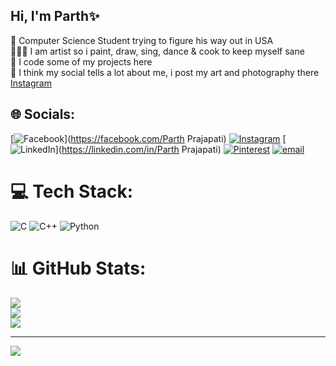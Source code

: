 ## Hi, I'm Parth✨
🧠 Computer Science Student trying to figure his way out in USA<br/>
🧑🏽‍🎨 I am artist so i paint, draw, sing, dance & cook to keep myself sane<br/>
👾 I code some of my projects here<br/>
🌻 I think my social tells a lot about me, i post my art and photography there [Instagram](https://www.instagram.com/parthprajapatiii/)

## 🌐 Socials:
[![Facebook](https://img.shields.io/badge/Facebook-%231877F2.svg?logo=Facebook&logoColor=white)](https://facebook.com/Parth Prajapati) [![Instagram](https://img.shields.io/badge/Instagram-%23E4405F.svg?logo=Instagram&logoColor=white)](https://instagram.com/parthprajapatiii) [![LinkedIn](https://img.shields.io/badge/LinkedIn-%230077B5.svg?logo=linkedin&logoColor=white)](https://linkedin.com/in/Parth Prajapati) [![Pinterest](https://img.shields.io/badge/Pinterest-%23E60023.svg?logo=Pinterest&logoColor=white)](https://pinterest.com/parth_prajapatiii) [![email](https://img.shields.io/badge/Email-D14836?logo=gmail&logoColor=white)](mailto:prajapatiparthhh@gmail.com) 

# 💻 Tech Stack:
![C](https://img.shields.io/badge/c-%2300599C.svg?style=for-the-badge&logo=c&logoColor=white) ![C++](https://img.shields.io/badge/c++-%2300599C.svg?style=for-the-badge&logo=c%2B%2B&logoColor=white) ![Python](https://img.shields.io/badge/python-3670A0?style=for-the-badge&logo=python&logoColor=ffdd54)
# 📊 GitHub Stats:
![](https://github-readme-stats.vercel.app/api?username=gitkrishbit&theme=merko&hide_border=false&include_all_commits=false&count_private=false)<br/>
![](https://nirzak-streak-stats.vercel.app/?user=gitkrishbit&theme=merko&hide_border=false)<br/>
![](https://github-readme-stats.vercel.app/api/top-langs/?username=gitkrishbit&theme=merko&hide_border=false&include_all_commits=false&count_private=false&layout=compact)

---
[![](https://visitcount.itsvg.in/api?id=gitkrishbit&icon=0&color=11)](https://visitcount.itsvg.in)

<!-- Proudly created with GPRM ( https://gprm.itsvg.in ) -->
